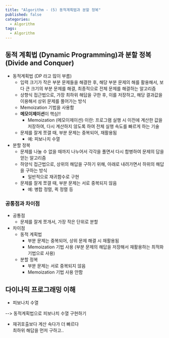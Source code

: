 ```yaml
---
title: "Algorithm - (5) 동적계획법과 분할 정복"
published: false
categories:
  - Algorithm
tags:
  - Algorithm
---
```


## 동적 계획법 (Dynamic Programming)과 분할 정복 (Divide and Conquer)

- 동적계획법 (DP 라고 많이 부름)  
  - 입력 크기가 작은 부분 문제들을 해결한 후, 해당 부분 문제의 해를 활용해서, 보다 큰 크기의 부분 문제를 해결, 최종적으로 전체 문제를 해결하는 알고리즘  
  - 상향식 접근법으로, 가장 최하위 해답을 구한 후, 이를 저장하고, 해당 결과값을 이용해서 상위 문제를 풀어가는 방식   
  - Memoization 기법을 사용함  
  - **메모이제이션**이 핵심!!  
    - Memoization (메모이제이션) 이란: 프로그램 실행 시 이전에 계산한 값을 저장하여, 다시 계산하지 않도록 하여 전체 실행 속도를 빠르게 하는 기술  
  - 문제를 잘게 쪼갤 때, 부분 문제는 중복되어, 재활용됨  
    - 예: 피보나치 수열  
- 분할 정복  
  - 문제를 나눌 수 없을 때까지 나누어서 각각을 풀면서 다시 합병하여 문제의 답을 얻는 알고리즘  
  - 하양식 접근법으로, 상위의 해답을 구하기 위해, 아래로 내려가면서 하위의 해답을 구하는 방식  
    - 일반적으로 재귀함수로 구현  
  - 문제를 잘게 쪼갤 때, 부분 문제는 서로 중복되지 않음  
    - 예: 병합 정렬, 퀵 정렬 등  
	
### 공통점과 차이점 
- 공통점  
  - 문제를 잘게 쪼개서, 가장 작은 단위로 분할  
- 차이점  
  - 동적 계획법  
    - 부분 문제는 중복되어, 상위 문제 해결 시 재활용됨  
    - Memoization 기법 사용 (부분 문제의 해답을 저장해서 재활용하는 최적화 기법으로 사용)  
  - 분할 정복  
    - 부분 문제는 서로 중복되지 않음  
    - Memoization 기법 사용 안함  
	
## 다이나믹 프로그래밍 이해  
* 피보나치 수열  

--> 동적계획법으로 피보나치 수열 구현하기  
- 재귀호출보다 계산 속다가 더 빠르다  
최하위 해답을 먼저 구하고..  